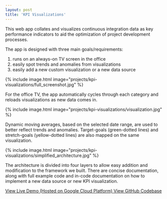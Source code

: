 ```yaml
---
layout: post
title: 'KPI Visualizations'
---
```


This web app collates and visualizes continuous integration data as key performance indicators to aid the optimization of project development processes.

The app is designed with three main goals/requirements:

1. runs on an always-on TV screen in the office
2. easily spot trends and anomalies from visualizations
3. easily add a new custom visualization or a new data source

{% include image.html image="projects/kpi-visualizations/full_screenshot.jpg" %}

For the office TV, the app automatically cycles through each category and reloads visualizations as new data comes in.

{% include image.html image="projects/kpi-visualizations/visualization.jpg" %}

Dynamic moving averages, based on the selected date range, are used to better reflect trends and anomalies. Target-goals (green-dotted lines) and stretch-goals (yellow-dotted lines) are also mapped on the same visualization.

{% include image.html image="projects/kpi-visualizations/simplified_architecture.jpg" %}

The architecture is divided into four layers to allow easy addition and modification to the framework we built. There are concise documentation, along with full example code and in-code documentation on how to implement a new data source or new KPI visualization.

<a href="https://kpi-visualizations-demo.appspot.com">
  View Live Demo (Hosted on Google Cloud Platform) <i class="fa fa-arrow-right" aria-hidden="true"></i>
</a>

<a href="https://github.com/MikeWeiZhou/kpi-visualizations">
  View GitHub Codebase <i class="fa fa-arrow-right" aria-hidden="false"></i>
</a>
